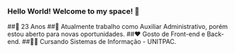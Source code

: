 ### Hello World! Welcome to my space! 👋

  ##🎂 23 Anos
  ##💼 Atualmente trabalho como Auxiliar Administrativo, porém estou aberto para novas oportunidades.
  ##❤️ Gosto de Front-end e Back-end.
  ##👨‍🎓 Cursando Sistemas de Informação - UNITPAC.
